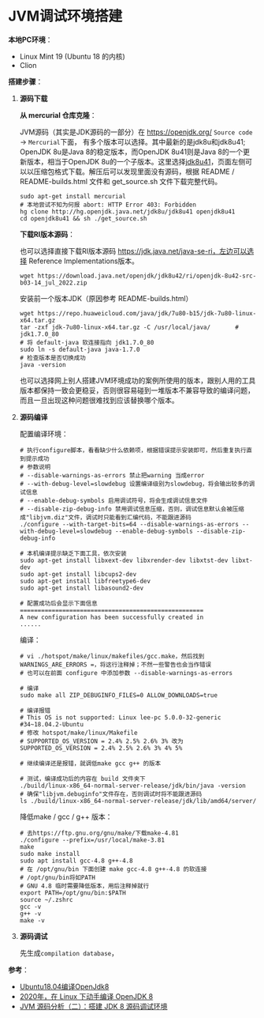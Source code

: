 # JVM调试环境搭建

**本地PC环境**：

+ Linux Mint 19 (Ubuntu 18 的内核)
+ Clion

**搭建步骤**：

1. **源码下载**

   **从 mercurial 仓库克隆**：

   JVM源码（其实是JDK源码的一部分）在 https://openjdk.org/  `Source code` -> `Mercurial`下面， 有多个版本可以选择。其中最新的是jdk8u和jdk8u41; OpenJDK 8u是Java 8的稳定版本，而OpenJDK 8u41则是Java 8的一个更新版本，相当于OpenJDK 8u的一个子版本。这里选择[jdk8u41](https://hg.openjdk.org/jdk8u/jdk8u41)，页面左侧可以以压缩包格式下载。解压后可以发现里面没有源码，根据 README / README-builds.html 文件和 get_source.sh 文件下载完整代码。

   ```shell
   sudo apt-get install mercurial
   # 本地尝试不知为何报 abort: HTTP Error 403: Forbidden
   hg clone http://hg.openjdk.java.net/jdk8u/jdk8u41 openjdk8u41
   cd openjdk8u41 && sh ./get_source.sh
   ```

   **下载RI版本源码**：

   也可以选择直接下载RI版本源码 https://jdk.java.net/java-se-ri，左边可以选择 Reference Implementations版本。

   ```shell
   wget https://download.java.net/openjdk/jdk8u42/ri/openjdk-8u42-src-b03-14_jul_2022.zip
   ```

   安装前一个版本JDK（原因参考 README-builds.html）

   ```shell
   wget https://repo.huaweicloud.com/java/jdk/7u80-b15/jdk-7u80-linux-x64.tar.gz
   tar -zxf jdk-7u80-linux-x64.tar.gz -C /usr/local/java/		# jdk1.7.0_80
   # 将 default-java 软连接指向 jdk1.7.0_80
   sudo ln -s default-java java-1.7.0
   # 检查版本是否切换成功
   java -version
   ```

   也可以选择网上别人搭建JVM环境成功的案例所使用的版本，跟别人用的工具版本都保持一致会更稳妥，否则很容易碰到一堆版本不兼容导致的编译问题，而且一旦出现这种问题很难找到应该替换哪个版本。

2. **源码编译**

   配置编译环境：

   ```shell
   # 执行configure脚本，看看缺少什么依赖项，根据错误提示安装即可，然后重复执行直到提示成功
   # 参数说明
   # --disable-warnings-as-errors 禁止把warning 当成error
   # --with-debug-level=slowdebug 设置编译级别为slowdebug，将会输出较多的调试信息
   # --enable-debug-symbols 启用调试符号，将会生成调试信息文件
   # --disable-zip-debug-info 禁用调试信息压缩，否则，调试信息默认会被压缩成"libjvm.diz"文件，调试时只能看到汇编代码，不能跟进源码
   ./configure --with-target-bits=64 --disable-warnings-as-errors --with-debug-level=slowdebug --enable-debug-symbols --disable-zip-debug-info
   
   # 本机编译提示缺乏下面工具，依次安装
   sudo apt-get install libxext-dev libxrender-dev libxtst-dev libxt-dev
   sudo apt-get install libcups2-dev
   sudo apt-get install libfreetype6-dev
   sudo apt-get install libasound2-dev
   
   # 配置成功后会显示下面信息
   ====================================================
   A new configuration has been successfully created in
   ......
   ```

   编译：

   ```shell
   # vi ./hotspot/make/linux/makefiles/gcc.make，然后找到 WARNINGS_ARE_ERRORS =，将这行注释掉；不然一些警告也会当作错误
   # 也可以在前面 configure 中添加参数 --disable-warnings-as-errors
   
   # 编译
   sudo make all ZIP_DEBUGINFO_FILES=0 ALLOW_DOWNLOADS=true
   
   # 编译报错
   # This OS is not supported: Linux lee-pc 5.0.0-32-generic #34~18.04.2-Ubuntu
   # 修改 hotspot/make/linux/Makefile
   # SUPPORTED_OS_VERSION = 2.4% 2.5% 2.6% 3% 改为
   SUPPORTED_OS_VERSION = 2.4% 2.5% 2.6% 3% 4% 5%
   
   # 继续编译还是报错，就调低make gcc g++ 的版本
   
   # 测试，编译成功后的内容在 build 文件夹下
   ./build/linux-x86_64-normal-server-release/jdk/bin/java -version
   # 确保"libjvm.debuginfo"文件存在，否则调试时将不能跟进源码
   ls ./build/linux-x86_64-normal-server-release/jdk/lib/amd64/server/
   ```

   降低make / gcc / g++ 版本：

   ```shell
   # 去https://ftp.gnu.org/gnu/make/下载make-4.81
   ./configure --prefix=/usr/local/make-3.81
   make 
   sudo make install
   sudo apt install gcc-4.8 g++-4.8
   # 在 /opt/gnu/bin 下面创建 make gcc-4.8 g++-4.8 的软连接
   # /opt/gnu/bin将如PATH
   # GNU 4.8 临时需要降低版本，用后注释掉就行
   export PATH=/opt/gnu/bin:$PATH
   source ~/.zshrc
   gcc -v
   g++ -v
   make -v
   ```

3. **源码调试**

   先生成`compilation database`，

**参考**：

+ [Ubuntu18.04编译OpenJdk8](https://blog.csdn.net/dghgfhk/article/details/103356051)
+ [2020年，在 Linux 下动手编译 OpenJDK 8](https://risehere.net/posts/building-openjdk/)
+ [JVM 源码分析（二）：搭建 JDK 8 源码调试环境](https://www.cnblogs.com/yonghengzh/p/14266121.html) 


